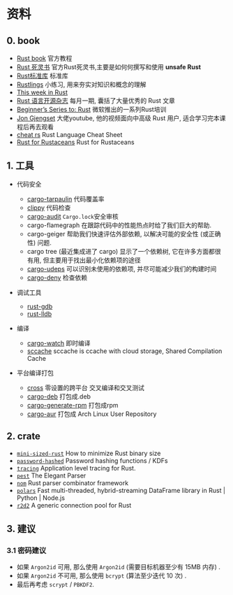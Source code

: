# 资料

## 0. book

- [Rust book](https://doc.rust-lang.org/book/) 官方教程
- [Rust 死灵书](https://doc.rust-lang.org/nomicon/) 官方Rust死灵书,主要是如何何撰写和使用 **unsafe Rust**
- [Rust标准库](https://doc.rust-lang.org/stable/std/) 标准库
- [Rustlings](https://github.com/rust-lang/rustlings) 小练习, 用来夯实对知识和概念的理解
- [This week in Rust](https://github.com/rust-lang/this-week-in-rust)
- [Rust 语言开源杂志](https://github.com/RustMagazine/rust_magazine_2021) 每月一期, 囊括了大量优秀的 Rust 文章
- [Beginner’s Series to: Rust](https://www.youtube.com/playlist?list=PLlrxD0HtieHjbTjrchBwOVks_sr8EVW1x) 微软推出的一系列Rust培训
- [Jon Gjengset](https://www.youtube.com/channel/UC_iD0xppBwwsrM9DegC5cQQ) 大佬youtube, 他的视频面向中高级 Rust 用户, 适合学习完本课程后再去观看
- [cheat rs](https://cheats.rs/) Rust Language Cheat Sheet
- [Rust for Rustaceans]() Rust for Rustaceans

## 1. 工具

- 代码安全

  - [cargo-tarpaulin](https://crates.io/crates/cargo-tarpaulin) 代码覆盖率
  - [clippy](https://github.com/rust-lang/rust-clippy#clippy) 代码检查
  - [cargo-audit](https://crates.io/crates/cargo-audit) `Cargo.lock`安全审核
  - cargo-flamegraph 在跟踪代码中的性能热点时给了我们巨大的帮助.
  - cargo-geiger 帮助我们快速评估外部依赖, 以解决可能的安全性 (或正确性) 问题.
  - cargo tree (最近集成进了 cargo) 显示了一个依赖树, 它在许多方面都很有用, 但主要用于找出最小化依赖项的途径
  - [cargo-udeps](https://crates.io/crates/cargo-udeps) 可以识别未使用的依赖项, 并尽可能减少我们的构建时间
  - [cargo-deny](https://github.com/EmbarkStudios/cargo-deny) 检查依赖
  
- 调试工具

  - [rust-gdb](https://github.com/rust-lang/rust/blob/master/src/etc/rust-gdb)
  - [rust-lldb](https://github.com/rust-lang/rust/blob/master/src/etc/rust-lldb)
- 编译

  - [cargo-watch](https://crates.io/crates/cargo-watch) 即时编译
  - [sccache](https://github.com/mozilla/sccache) sccache is ccache with cloud storage, Shared Compilation Cache

- 平台编译打包

  - [cross](https://github.com/cross-rs/cross) 零设置的跨平台 交叉编译和交叉测试
  - [cargo-deb](https://crates.io/crates/cargo-deb) 打包成.deb
  - [cargo-generate-rpm](https://github.com/cat-in-136/cargo-generate-rpm) 打包成rpm
  - [cargo-aur](https://crates.io/crates/cargo-aur) 打包成 Arch Linux User Repository

## 2. crate

- [`mini-sized-rust`](https://github.com/johnthagen/min-sized-rust) How to minimize Rust binary size
- [`password-hashed`](https://github.com/RustCrypto/password-hashes) Password hashing functions / KDFs
- [`tracing`](https://github.com/tokio-rs/tracing) Application level tracing for Rust.
- [`pest`](https://github.com/pest-parser/pest) The Elegant Parser
- [`nom`](https://github.com/Geal/nom) Rust parser combinator framework
- [`polars`](https://github.com/pola-rs/polars) Fast multi-threaded, hybrid-streaming DataFrame library in Rust | Python | Node.js
- [`r2d2`](https://github.com/sfackler/r2d2) A generic connection pool for Rust

## 3. 建议

### 3.1 密码建议

- 如果 `Argon2id` 可用, 那么使用 `Argon2id` (需要目标机器至少有 15MB 内存) . 
- 如果 `Argon2id` 不可用, 那么使用 `bcrypt` (算法至少迭代 10 次) . 
- 最后再考虑 `scrypt` / `PBKDF2`. 
